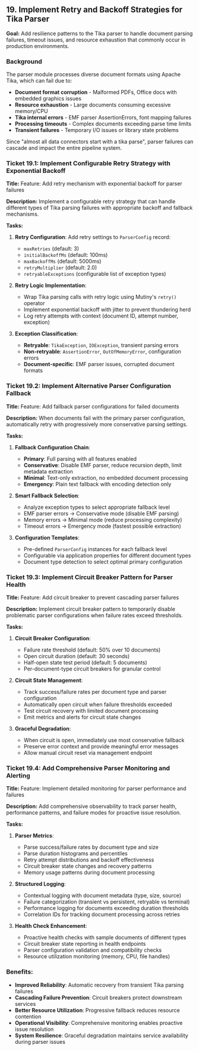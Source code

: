 ## 19. Implement Retry and Backoff Strategies for Tika Parser

**Goal:** Add resilience patterns to the Tika parser to handle document parsing failures, timeout issues, and resource exhaustion that commonly occur in production environments.

### Background
The parser module processes diverse document formats using Apache Tika, which can fail due to:
- **Document format corruption** - Malformed PDFs, Office docs with embedded graphics issues
- **Resource exhaustion** - Large documents consuming excessive memory/CPU  
- **Tika internal errors** - EMF parser AssertionErrors, font mapping failures
- **Processing timeouts** - Complex documents exceeding parse time limits
- **Transient failures** - Temporary I/O issues or library state problems

Since "almost all data connectors start with a tika parse", parser failures can cascade and impact the entire pipeline system.

### Ticket 19.1: Implement Configurable Retry Strategy with Exponential Backoff

**Title:** Feature: Add retry mechanism with exponential backoff for parser failures

**Description:**
Implement a configurable retry strategy that can handle different types of Tika parsing failures with appropriate backoff and fallback mechanisms.

**Tasks:**
1. **Retry Configuration**: Add retry settings to `ParserConfig` record:
   - `maxRetries` (default: 3)
   - `initialBackoffMs` (default: 100ms)  
   - `maxBackoffMs` (default: 5000ms)
   - `retryMultiplier` (default: 2.0)
   - `retryableExceptions` (configurable list of exception types)

2. **Retry Logic Implementation**: 
   - Wrap Tika parsing calls with retry logic using Mutiny's `retry()` operator
   - Implement exponential backoff with jitter to prevent thundering herd
   - Log retry attempts with context (document ID, attempt number, exception)

3. **Exception Classification**:
   - **Retryable**: `TikaException`, `IOException`, transient parsing errors
   - **Non-retryable**: `AssertionError`, `OutOfMemoryError`, configuration errors
   - **Document-specific**: EMF parser issues, corrupted document formats

### Ticket 19.2: Implement Alternative Parser Configuration Fallback

**Title:** Feature: Add fallback parser configurations for failed documents

**Description:**
When documents fail with the primary parser configuration, automatically retry with progressively more conservative parsing settings.

**Tasks:**
1. **Fallback Configuration Chain**:
   - **Primary**: Full parsing with all features enabled
   - **Conservative**: Disable EMF parser, reduce recursion depth, limit metadata extraction
   - **Minimal**: Text-only extraction, no embedded document processing
   - **Emergency**: Plain text fallback with encoding detection only

2. **Smart Fallback Selection**:
   - Analyze exception types to select appropriate fallback level
   - EMF parser errors → Conservative mode (disable EMF parsing)
   - Memory errors → Minimal mode (reduce processing complexity)
   - Timeout errors → Emergency mode (fastest possible extraction)

3. **Configuration Templates**:
   - Pre-defined `ParserConfig` instances for each fallback level
   - Configurable via application properties for different document types
   - Document type detection to select optimal primary configuration

### Ticket 19.3: Implement Circuit Breaker Pattern for Parser Health

**Title:** Feature: Add circuit breaker to prevent cascading parser failures

**Description:**
Implement circuit breaker pattern to temporarily disable problematic parser configurations when failure rates exceed thresholds.

**Tasks:**
1. **Circuit Breaker Configuration**:
   - Failure rate threshold (default: 50% over 10 documents)
   - Open circuit duration (default: 30 seconds)
   - Half-open state test period (default: 5 documents)
   - Per-document-type circuit breakers for granular control

2. **Circuit State Management**:
   - Track success/failure rates per document type and parser configuration
   - Automatically open circuit when failure thresholds exceeded
   - Test circuit recovery with limited document processing
   - Emit metrics and alerts for circuit state changes

3. **Graceful Degradation**:
   - When circuit is open, immediately use most conservative fallback
   - Preserve error context and provide meaningful error messages
   - Allow manual circuit reset via management endpoint

### Ticket 19.4: Add Comprehensive Parser Monitoring and Alerting

**Title:** Feature: Implement detailed monitoring for parser performance and failures

**Description:**
Add comprehensive observability to track parser health, performance patterns, and failure modes for proactive issue resolution.

**Tasks:**
1. **Parser Metrics**:
   - Parse success/failure rates by document type and size
   - Parse duration histograms and percentiles  
   - Retry attempt distributions and backoff effectiveness
   - Circuit breaker state changes and recovery patterns
   - Memory usage patterns during document processing

2. **Structured Logging**:
   - Contextual logging with document metadata (type, size, source)
   - Failure categorization (transient vs persistent, retryable vs terminal)
   - Performance logging for documents exceeding duration thresholds
   - Correlation IDs for tracking document processing across retries

3. **Health Check Enhancement**:
   - Proactive health checks with sample documents of different types
   - Circuit breaker state reporting in health endpoints
   - Parser configuration validation and compatibility checks
   - Resource utilization monitoring (memory, CPU, file handles)

### Benefits:
- **Improved Reliability**: Automatic recovery from transient Tika parsing failures
- **Cascading Failure Prevention**: Circuit breakers protect downstream services
- **Better Resource Utilization**: Progressive fallback reduces resource contention
- **Operational Visibility**: Comprehensive monitoring enables proactive issue resolution
- **System Resilience**: Graceful degradation maintains service availability during parser issues
